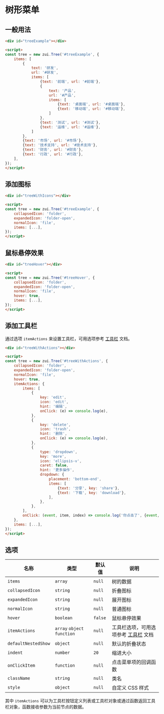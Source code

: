 # 树形菜单

## 一般用法

<Example>
 <div id="treeExample"></div>
</Example>

```html
<div id="treeExample"></div>

<script>
const tree = new zui.Tree('#treeExample', {
    items: [
        {
            text: '研发',
            url: '#研发',
            items: [
                {text: '前端', url: '#前端'},
                {
                    text: '产品',
                    url: '#产品',
                    items: [
                        {text: '桌面端', url: '#桌面端'},
                        {text: '移动端', url: '#移动端'},
                    ]
                },
                {text: '测试', url: '#测试'},
                {text: '运维', url: '#运维'},
            ]
        },
        {text: '市场', url: '#市场'},
        {text: '技术支持', url: '#技术支持'},
        {text: '财务', url: '#财务'},
        {text: '行政', url: '#行政'},
    ],
});
</script>
```

## 添加图标

<Example>
 <div id="treeWithIcons"></div>
</Example>

```html
<div id="treeWithIcons"></div>

<script>
const tree = new zui.Tree('#treeExample', {
    collapsedIcon: 'folder',
    expandedIcon: 'folder-open',
    normalIcon: 'file',
    items: [...],
});
</script>
```

## 鼠标悬停效果

<Example>
 <div id="treeHover"></div>
</Example>

```html
<div id="treeHover"></div>

<script>
const tree = new zui.Tree('#treeHover', {
    collapsedIcon: 'folder',
    expandedIcon: 'folder-open',
    normalIcon: 'file',
    hover: true,
    items: [...],
});
</script>
```

## 添加工具栏

通过选项 `itemActions` 来设置工具栏，可用选项参考 [工具栏](/lib/components/toolbar/) 文档。

<Example>
 <div id="treeWithActions"></div>
</Example>

```html
<div id="treeWithActions"></div>

<script>
const tree = new zui.Tree('#treeWithActions', {
    collapsedIcon: 'folder',
    expandedIcon: 'folder-open',
    normalIcon: 'file',
    hover: true,
    itemActions: {
        items: [
            {
                key: 'edit',
                icon: 'edit',
                hint: '编辑',
                onClick: (e) => console.log(e),
            },
            {
                key: 'delete',
                icon: 'trash',
                hint: '删除',
                onClick: (e) => console.log(e),
            },
            {
                type: 'dropdown',
                key: 'more',
                icon: 'ellipsis-v',
                caret: false,
                hint: '更多操作',
                dropdown: {
                    placement: 'bottom-end',
                    items: [
                        {text: '分享', key: 'share'},
                        {text: '下载', key: 'download'},
                    ],
                },
            },
        ],
        onClick: (event, item, index) => console.log('你点击了', {event, item, index}),
    },
    items: [...],
});
</script>
```

<script setup>
import {onMounted} from 'vue';

const items = [
    {
        text: '研发',
        url: '#研发',
        items: [
            {text: '前端', url: '#前端'},
            {
                text: '产品',
                url: '#产品',
                items: [
                    {text: '桌面端', url: '#桌面端'},
                    {text: '移动端', url: '#移动端'},
                ]
            },
            {text: '测试', url: '#测试'},
            {text: '运维', url: '#运维'},
        ]
    },
    {text: '市场', url: '#市场'},
    {text: '技术支持', url: '#技术支持'},
    {text: '财务', url: '#财务'},
    {text: '行政', url: '#行政'},
];

const actions = [
    {
        key: 'edit',
        icon: 'edit',
        hint: '编辑',
        onClick: (e) => console.log(e),
    },
    {
        key: 'delete',
        icon: 'trash',
        hint: '删除',
        onClick: (e) => console.log(e),
    },
    {
        type: 'dropdown',
        key: 'more',
        icon: 'ellipsis-v',
        caret: false,
        hint: '更多操作',
        dropdown: {
            placement: 'bottom-end',
            items: [
                {text: '分享', key: 'share'},
                {text: '下载', key: 'download'},
            ],
        },
    },
];

onMounted(() => {
    onZUIReady(() => {
        new zui.Tree('#treeExample', {
            items
        });

        new zui.Tree('#treeWithIcons', {
            items,
            collapsedIcon: 'folder',
            expandedIcon: 'folder-open',
            normalIcon: 'file',
        });

        new zui.Tree('#treeHover', {
            hover: true,
            items,
            collapsedIcon: 'folder',
            expandedIcon: 'folder-open',
            normalIcon: 'file',
        });

        new zui.Tree('#treeWithActions', {
            hover: true,
            items,
            itemActions: {
                items: actions,
                onClick: (event, item, index) => console.log('你点击了', {event, item, index}),
            },
            collapsedIcon: 'folder',
            expandedIcon: 'folder-open',
            normalIcon: 'file',
        });
    });
});
</script>

## 选项

| 名称 | 类型 | 默认值 | 说明 |
| --- | --- | --- | --- |
| `items` | `array` | `null` | 树的数据 |
| `collapsedIcon` | `string` | `null` | 折叠图标 |
| `expandedIcon` | `string` | `null` | 展开图标 |
| `normalIcon` | `string` | `null` | 普通图标 |
| `hover` | `boolean` | `false` | 鼠标悬停效果 |
| `itemActions` | `array` `object` `function` | `null` | 工具栏选项，可用选项参考 [工具栏](/lib/components/toolbar/) 文档 |
| `defaultNestedShow` | `object` | `null` | 默认的折叠状态 |
| `indent` | `number` | `20` | 缩进大小 |
| `onClickItem` | `function` | `null` | 点击菜单项的回调函数 |
| `className` | `string` | `null` | 类名 |
| `style` | `object` | `null` | 自定义 CSS 样式 |

其中 `itemActions` 可以为工具栏按钮定义列表或工具栏对象或通过函数返回工具栏对象，函数接收参数为当前节点的数据。

